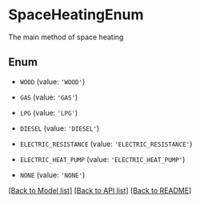 # SpaceHeatingEnum

The main method of space heating

## Enum

* `WOOD` (value: `'WOOD'`)

* `GAS` (value: `'GAS'`)

* `LPG` (value: `'LPG'`)

* `DIESEL` (value: `'DIESEL'`)

* `ELECTRIC_RESISTANCE` (value: `'ELECTRIC_RESISTANCE'`)

* `ELECTRIC_HEAT_PUMP` (value: `'ELECTRIC_HEAT_PUMP'`)

* `NONE` (value: `'NONE'`)

[[Back to Model list]](../README.md#documentation-for-models) [[Back to API list]](../README.md#documentation-for-api-endpoints) [[Back to README]](../README.md)


